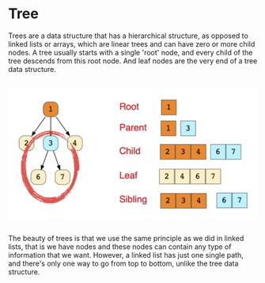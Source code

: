 # Tree

Trees are a data structure that has a hierarchical structure, as opposed to linked lists or arrays, which are linear trees and can have zero or more child nodes.
A tree usually starts with a single 'root' node, and every child of the tree descends from this root node. And leaf nodes are the very end of a tree data structure.

<br />
<img src="./tree.png">
<br />
<br />

The beauty of trees is that we use the same principle as we did in linked lists, that is we have nodes and these nodes can contain any type of information that we want.
However, a linked list has just one single path, and there's only one way to go from top to bottom, unlike the tree data structure.

